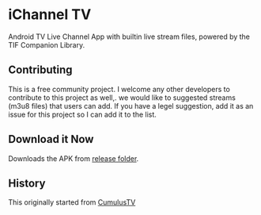 # iChannel TV
Android TV Live Channel App with builtin live stream files, powered by the TIF Companion Library.


## Contributing
This is a free community project. I welcome any other developers to contribute to this project as well,.
we would like to suggested streams (m3u8 files) that users can add. If you have a legel suggestion, add it as an issue for this project so I can add it to the list.

## Download it Now
Downloads the APK from <a href="https://github.com/vclream/iChannel/releases">release folder</a>.

## History
This originally started from <a href="https://github.com/Fleker/CumulusTV">CumulusTV</a> 

